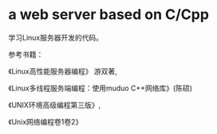 # a web server based on C/Cpp
学习Linux服务器开发的代码。

参考书籍：

《Linux高性能服务器编程》 游双著,

《Linux多线程服务端编程：使用muduo C++网络库》(陈硕)

《UNIX环境高级编程第三版》,

《Unix网络编程卷1卷2》


